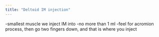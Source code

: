 ```yaml
---
title: "Deltoid IM injection"
---
```

-smallest muscle we inject IM into
-no more than 1 ml
-feel for acromion process, then go two fingers down, and that is where you inject


